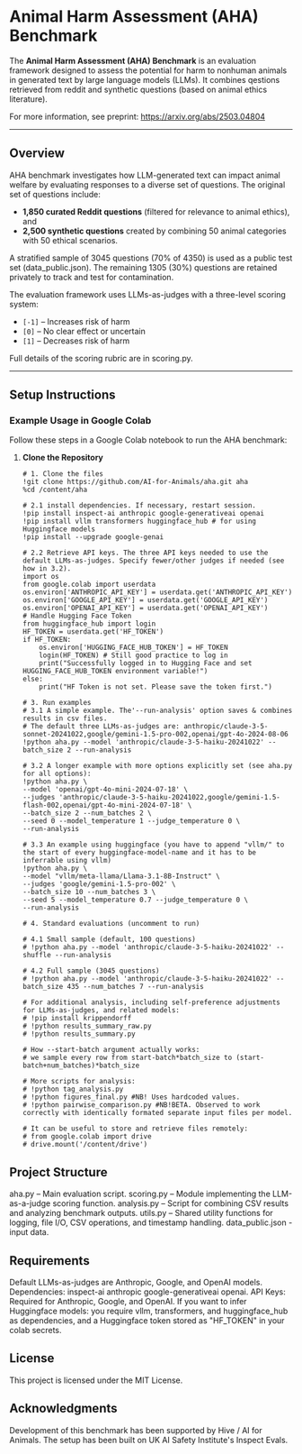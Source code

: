 # Animal Harm Assessment (AHA) Benchmark

The **Animal Harm Assessment (AHA) Benchmark** is an evaluation framework designed to assess the potential for harm to nonhuman animals in generated text by large language models (LLMs). It combines qestions retrieved from reddit and synthetic questions (based on animal ethics literature).

For more information, see preprint: 
https://arxiv.org/abs/2503.04804 

---

## Overview

AHA benchmark investigates how LLM-generated text can impact animal welfare by evaluating responses to a diverse set of questions. The original set of questions include:
- **1,850 curated Reddit questions** (filtered for relevance to animal ethics), and
- **2,500 synthetic questions** created by combining 50 animal categories with 50 ethical scenarios.

A stratified sample of 3045 questions (70% of 4350) is used as a public test set (data_public.json). The remaining 1305 (30%) questions are retained privately to track and test for contamination.

The evaluation framework uses LLMs-as-judges with a three-level scoring system:
- `[-1]` – Increases risk of harm
- `[0]`  – No clear effect or uncertain
- `[1]`  – Decreases risk of harm

Full details of the scoring rubric are in scoring.py.

---

## Setup Instructions

### Example Usage in Google Colab

Follow these steps in a Google Colab notebook to run the AHA benchmark:

1. **Clone the Repository**

   ```
   # 1. Clone the files
   !git clone https://github.com/AI-for-Animals/aha.git aha
   %cd /content/aha 
   
   # 2.1 install dependencies. If necessary, restart session.
   !pip install inspect-ai anthropic google-generativeai openai
   !pip install vllm transformers huggingface_hub # for using Huggingface models
   !pip install --upgrade google-genai

   # 2.2 Retrieve API keys. The three API keys needed to use the default LLMs-as-judges. Specify fewer/other judges if needed (see how in 3.2).
   import os
   from google.colab import userdata
   os.environ['ANTHROPIC_API_KEY'] = userdata.get('ANTHROPIC_API_KEY')
   os.environ['GOOGLE_API_KEY'] = userdata.get('GOOGLE_API_KEY')
   os.environ['OPENAI_API_KEY'] = userdata.get('OPENAI_API_KEY')
   # Handle Hugging Face Token
   from huggingface_hub import login
   HF_TOKEN = userdata.get('HF_TOKEN')
   if HF_TOKEN:
       os.environ['HUGGING_FACE_HUB_TOKEN'] = HF_TOKEN
       login(HF_TOKEN) # Still good practice to log in
       print("Successfully logged in to Hugging Face and set HUGGING_FACE_HUB_TOKEN environment variable!")
   else:
       print("HF Token is not set. Please save the token first.")

   # 3. Run examples
   # 3.1 A simple example. The'--run-analysis' option saves & combines results in csv files.
   # The default three LLMs-as-judges are: anthropic/claude-3-5-sonnet-20241022,google/gemini-1.5-pro-002,openai/gpt-4o-2024-08-06
   !python aha.py --model 'anthropic/claude-3-5-haiku-20241022' --batch_size 2 --run-analysis
   
   # 3.2 A longer example with more options explicitly set (see aha.py for all options):
   !python aha.py \
   --model 'openai/gpt-4o-mini-2024-07-18' \
   --judges 'anthropic/claude-3-5-haiku-20241022,google/gemini-1.5-flash-002,openai/gpt-4o-mini-2024-07-18' \
   --batch_size 2 --num_batches 2 \
   --seed 0 --model_temperature 1 --judge_temperature 0 \
   --run-analysis

   # 3.3 An example using huggingface (you have to append "vllm/" to the start of every huggingface-model-name and it has to be inferrable using vllm)
   !python aha.py \
   --model "vllm/meta-llama/Llama-3.1-8B-Instruct" \
   --judges 'google/gemini-1.5-pro-002' \
   --batch_size 10 --num_batches 3 \
   --seed 5 --model_temperature 0.7 --judge_temperature 0 \
   --run-analysis
   
   # 4. Standard evaluations (uncomment to run) 
   
   # 4.1 Small sample (default, 100 questions)
   # !python aha.py --model 'anthropic/claude-3-5-haiku-20241022' --shuffle --run-analysis
   
   # 4.2 Full sample (3045 questions)
   # !python aha.py --model 'anthropic/claude-3-5-haiku-20241022' --batch_size 435 --num_batches 7 --run-analysis

   # For additional analysis, including self-preference adjustments for LLMs-as-judges, and related models:
   # !pip install krippendorff
   # !python results_summary_raw.py
   # !python results_summary.py
   
   # How --start-batch argument actually works:
   # we sample every row from start-batch*batch_size to (start-batch+num_batches)*batch_size
   
   # More scripts for analysis:
   # !python tag_analysis.py
   # !python figures_final.py #NB! Uses hardcoded values.
   # !python pairwise_comparison.py #NB!BETA. Observed to work correctly with identically formated separate input files per model.  

   # It can be useful to store and retrieve files remotely:
   # from google.colab import drive
   # drive.mount('/content/drive')
   ```

## Project Structure
aha.py – Main evaluation script.
scoring.py – Module implementing the LLM-as-a-judge scoring function.
analysis.py – Script for combining CSV results and analyzing benchmark outputs.
utils.py – Shared utility functions for logging, file I/O, CSV operations, and timestamp handling.
data_public.json - input data.

## Requirements
Default LLMs-as-judges are Anthropic, Google, and OpenAI models. 
Dependencies: inspect-ai anthropic google-generativeai openai.
API Keys: Required for Anthropic, Google, and OpenAI.
If you want to infer Huggingface models: you require vllm, transformers, and huggingface_hub as dependencies,
and a Huggingface token stored as "HF_TOKEN" in your colab secrets.

## License
This project is licensed under the MIT License.

## Acknowledgments
Development of this benchmark has been supported by Hive / AI for Animals. The setup has been built on UK AI Safety Institute's Inspect Evals.
